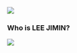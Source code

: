 <img src="https://capsule-render.vercel.app/api?type=wave&color=auto&height=300&section=header&text=Jimin's%20Github&fontSize=90" />

### Who is LEE JIMIN?

<!-- <a href="https://velog.io/@e_jim" target="_blank"><img src="https://img.shields.io/badge/python-#3776AB?style=flat-square&logo=Python&logoColor=white"/></a> -->


<img src="https://img.shields.io/badge/Python-blue?style=flat&logo=Python&logoColor=3776AB"/>








<!--
**dlwlals1289/dlwlals1289** is a ✨ _special_ ✨ repository because its `README.md` (this file) appears on your GitHub profile.

Here are some ideas to get you started:

- 🔭 I’m currently working on ...
- 🌱 I’m currently learning ...
- 👯 I’m looking to collaborate on ...
- 🤔 I’m looking for help with ...
- 💬 Ask me about ...
- 📫 How to reach me: ...
- 😄 Pronouns: ...
- ⚡ Fun fact: ...
-->
